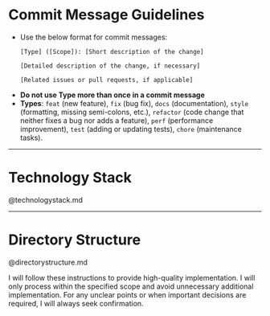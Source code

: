 # Commit Message Guidelines

- Use the below format for commit messages:
  ```
  [Type] ([Scope]): [Short description of the change]
  
  [Detailed description of the change, if necessary]
  
  [Related issues or pull requests, if applicable]
  ```
- **Do not use Type more than once in a commit message**
- **Types**: `feat` (new feature), `fix` (bug fix), `docs` (documentation), `style` (formatting, missing semi-colons, etc.), `refactor` (code change that neither fixes a bug nor adds a feature), `perf` (performance improvement), `test` (adding or updating tests), `chore` (maintenance tasks).

---

# Technology Stack

@technologystack.md

---

# Directory Structure

@directorystructure.md

I will follow these instructions to provide high-quality implementation. I will only process within the specified scope and avoid unnecessary additional implementation. For any unclear points or when important decisions are required, I will always seek confirmation.